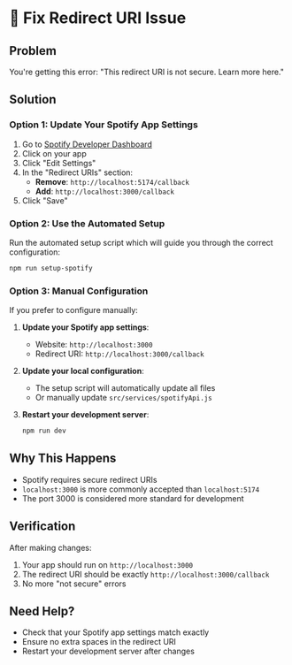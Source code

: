 # 🔧 Fix Redirect URI Issue

## Problem
You're getting this error: "This redirect URI is not secure. Learn more here."

## Solution

### Option 1: Update Your Spotify App Settings

1. Go to [Spotify Developer Dashboard](https://developer.spotify.com/dashboard)
2. Click on your app
3. Click "Edit Settings"
4. In the "Redirect URIs" section:
   - **Remove**: `http://localhost:5174/callback`
   - **Add**: `http://localhost:3000/callback`
5. Click "Save"

### Option 2: Use the Automated Setup

Run the automated setup script which will guide you through the correct configuration:

```bash
npm run setup-spotify
```

### Option 3: Manual Configuration

If you prefer to configure manually:

1. **Update your Spotify app settings**:
   - Website: `http://localhost:3000`
   - Redirect URI: `http://localhost:3000/callback`

2. **Update your local configuration**:
   - The setup script will automatically update all files
   - Or manually update `src/services/spotifyApi.js`

3. **Restart your development server**:
   ```bash
   npm run dev
   ```

## Why This Happens

- Spotify requires secure redirect URIs
- `localhost:3000` is more commonly accepted than `localhost:5174`
- The port 3000 is considered more standard for development

## Verification

After making changes:
1. Your app should run on `http://localhost:3000`
2. The redirect URI should be exactly `http://localhost:3000/callback`
3. No more "not secure" errors

## Need Help?

- Check that your Spotify app settings match exactly
- Ensure no extra spaces in the redirect URI
- Restart your development server after changes 